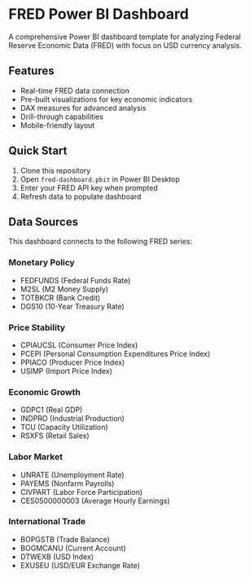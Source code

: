 # FRED Power BI Dashboard

A comprehensive Power BI dashboard template for analyzing Federal Reserve Economic Data (FRED) with focus on USD currency analysis.

## Features

- Real-time FRED data connection
- Pre-built visualizations for key economic indicators
- DAX measures for advanced analysis
- Drill-through capabilities
- Mobile-friendly layout

## Quick Start

1. Clone this repository
2. Open `fred-dashboard.pbit` in Power BI Desktop
3. Enter your FRED API key when prompted
4. Refresh data to populate dashboard

## Data Sources

This dashboard connects to the following FRED series:

### Monetary Policy
- FEDFUNDS (Federal Funds Rate)
- M2SL (M2 Money Supply)
- TOTBKCR (Bank Credit)
- DGS10 (10-Year Treasury Rate)

### Price Stability
- CPIAUCSL (Consumer Price Index)
- PCEPI (Personal Consumption Expenditures Price Index)
- PPIACO (Producer Price Index)
- USIMP (Import Price Index)

### Economic Growth
- GDPC1 (Real GDP)
- INDPRO (Industrial Production)
- TCU (Capacity Utilization)
- RSXFS (Retail Sales)

### Labor Market
- UNRATE (Unemployment Rate)
- PAYEMS (Nonfarm Payrolls)
- CIVPART (Labor Force Participation)
- CES0500000003 (Average Hourly Earnings)

### International Trade
- BOPGSTB (Trade Balance)
- BOGMCANU (Current Account)
- DTWEXB (USD Index)
- EXUSEU (USD/EUR Exchange Rate)
